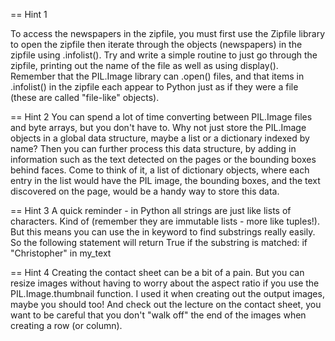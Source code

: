 == Hint 1

To access the newspapers in the zipfile, you must first use the Zipfile library to open the zipfile then iterate through the objects (newspapers) in the zipfile using .infolist(). Try and write a simple routine to just go through the zipfile, printing out the name of the file as well as using display(). Remember that the PIL.Image library can .open() files, and that items in .infolist() in the zipfile each appear to Python just as if they were a file (these are called "file-like" objects). 

== Hint 2
You can spend a lot of time converting between PIL.Image files and byte arrays, but you don't have to. Why not just store the PIL.Image objects in a global data structure, maybe a list or a dictionary indexed by name? Then you can further process this data structure, by adding in information such as the text detected on the pages or the bounding boxes behind faces.  Come to think of it, a list of dictionary objects, where each entry in the list would have the PIL image, the bounding boxes, and the text discovered on the page, would be a handy way to store this data.

== Hint 3
A quick reminder - in Python all strings are just like lists of characters. Kind of (remember they are immutable lists - more like tuples!). But this means you can use the in keyword to find substrings really easily. So the following statement will return True if the substring is matched: if "Christopher" in my_text  

== Hint 4
Creating the contact sheet can be a bit of a pain. But you can resize images without having to worry about the aspect ratio if you use the PIL.Image.thumbnail function. I used it when creating out the output images, maybe you should too! And check out the lecture on the contact sheet, you want to be careful that you don't "walk off" the end of the images when creating a row (or column). 
